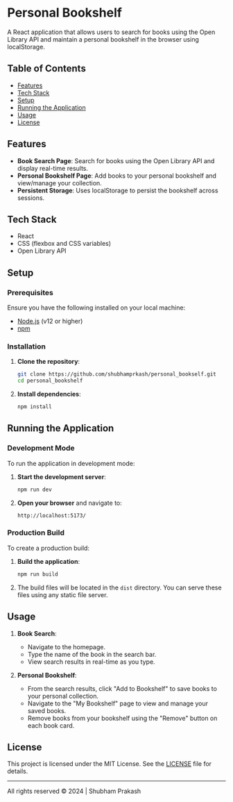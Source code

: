 # Personal Bookshelf

A React application that allows users to search for books using the Open Library API and maintain a personal bookshelf in the browser using localStorage.

## Table of Contents

- [Features](#features)
- [Tech Stack](#tech-stack)
- [Setup](#setup)
- [Running the Application](#running-the-application)
- [Usage](#usage)
- [License](#license)

## Features

- **Book Search Page**: Search for books using the Open Library API and display real-time results.
- **Personal Bookshelf Page**: Add books to your personal bookshelf and view/manage your collection.
- **Persistent Storage**: Uses localStorage to persist the bookshelf across sessions.

## Tech Stack

- React
- CSS (flexbox and CSS variables)
- Open Library API

## Setup

### Prerequisites

Ensure you have the following installed on your local machine:

- [Node.js](https://nodejs.org/) (v12 or higher)
- [npm](https://www.npmjs.com/)

### Installation

1. **Clone the repository**:
    ```bash
    git clone https://github.com/shubhamprkash/personal_bookself.git
    cd personal_bookshelf
    ```

2. **Install dependencies**:
    ```bash
    npm install
    ```

## Running the Application

### Development Mode

To run the application in development mode:

1. **Start the development server**:
    ```bash
    npm run dev
    ```

2. **Open your browser** and navigate to:
    ```
    http://localhost:5173/
    ```

### Production Build

To create a production build:

1. **Build the application**:
    ```bash
    npm run build
    ```

2. The build files will be located in the `dist` directory. You can serve these files using any static file server.

## Usage

1. **Book Search**:
    - Navigate to the homepage.
    - Type the name of the book in the search bar.
    - View search results in real-time as you type.

2. **Personal Bookshelf**:
    - From the search results, click "Add to Bookshelf" to save books to your personal collection.
    - Navigate to the "My Bookshelf" page to view and manage your saved books.
    - Remove books from your bookshelf using the "Remove" button on each book card.

## License

This project is licensed under the MIT License. See the [LICENSE](LICENSE) file for details.

---

All rights reserved © 2024 | Shubham Prakash
